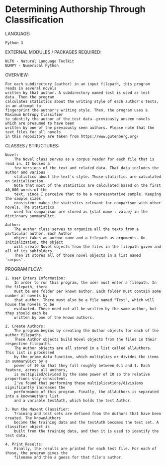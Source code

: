 Determining Authorship Through Classification
==================================
LANGUAGE:

	Python 3
	
EXTERNAL MODULES / PACKAGES REQUIRED:

	NLTK - Natural Language Toolkit
	NUMPY - Numerical Python
	
OVERVIEW:

	For each subdirectory (author) in an input filepath, this program reads in several novels 
	written by that author. A subdirectory named test is used as test data. Then the program
	calculates statistics about the writing style of each author's texts, in an attempt to 
	fingerprint the author's writing style. Then, the program uses a Maximum Entropy Classifier 
	to identify the author of the test data--previously unseen novels which are presumed to have been 
	written by one of the previously seen authors. Please note that the text files for all novels
	in this repository are taken from https://www.gutenberg.org/
	
CLASSES / STRUCTURES:

	Novel:
		The Novel class serves as a corpus reader for each file that is read in. It houses a 
		few versions of the text and related data. That data includes the author and various 
		statistics about the text's style. Those statistics are calculated on initialization. 
		Note that most of the statistics are calculated based on the first 40,000 words of the
		text, since I perceive that to be a representative sample. Keeping the sample sizes 
		consistent makes the statistics relevant for comparison with other novels. The statistics
		used for comparison are stored as {stat name : value} in the dictionary summaryDict.
		
	Author:
		The Author class serves to organize all the texts from a particular author. Each Author 
		object takes an author name and a filepath as arguments. On initialization, the object
		will create Novel objects from the files in the filepath given and all of its subfolders. 
		Then it stores all of those novel objects in a list named 'corpus'. 

PROGRAM FLOW:

	1. User Enters Information:
		In order to run this program, the user must enter a filepath. In the filepath, there
		must be one folder per known author. Each folder must contain some number of novels by
		that author. There must also be a file named "Test", which will house the novels to be 
		evaluated. These need not all be written by the same author, but they should each be 
		written by one of the known authors. 

	2. Create Authors:
		The program begins by creating the Author objects for each of the author filepaths. 
		These Author objects build Novel objects from the files in their respective filepaths. 
		The Author objects are all stored in a list called allAuthors. This list is processed 
		by the prime_data function, which multiplies or divides the items in summaryDict by a 
		power of 10 so that they fall roughly between 0.1 and 1. Each feature, across all authors, 
		is multiplied/divided by the same power of 10 so the relative proportions stay consistent. 
		I've found that performing these multiplications/divisions significantly increases the 
		performance of this program. Finally, the allAuthors is separated into a knownAuthors list 
		and a variable testAuth, which holds the test Author. 

	3. Run the Maxent Classifier:
		Training and test sets are defined from the Authors that have been created. The knownAuthors 
		become the training data and the testAuth becomes the test set. A classifier object is 
		built from the training data, and then it is used to identify the test data. 

	4. Print Results:
		Finally, the results are printed for each test file. For each of those, the program gives the 
		filename and then a guess for that file's author.
